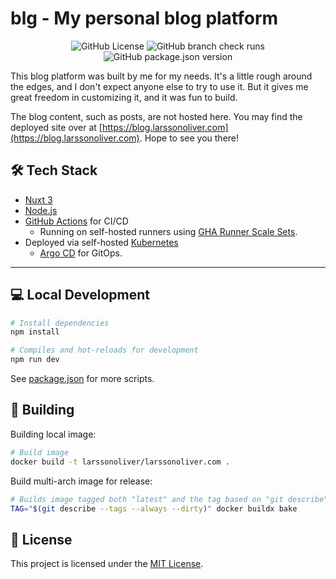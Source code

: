 # blg - My personal blog platform

<div align="center">

  ![GitHub License](https://img.shields.io/github/license/larssonoliver/blg)
  ![GitHub branch check runs](https://img.shields.io/github/check-runs/larssonoliver/blg/main?label=build)
  ![GitHub package.json version](https://img.shields.io/github/package-json/v/larssonoliver/blg)

</div>

This blog platform was built by me for my needs. It's a little rough
around the edges, and I don't expect anyone else to try to use it. But it
gives me great freedom in customizing it, and it was fun to build.

The blog content, such as posts, are not hosted here. You may find the
deployed site over at
[https://blog.larssonoliver.com](https://blog.larssonoliver.com). Hope to
see you there!

## 🛠 Tech Stack

- [Nuxt 3](https://nuxt.com/)
- [Node.js](https://nodejs.org/)
- [GitHub Actions](https://docs.github.com/en/actions) for CI/CD
    - Running on self-hosted runners using [GHA Runner Scale Sets](https://github.com/actions/actions-runner-controller).
- Deployed via self-hosted [Kubernetes](https://kubernetes.io/)
    - [Argo CD](https://argo-cd.readthedocs.io) for GitOps.

---

## 💻 Local Development

```bash
# Install dependencies
npm install

# Compiles and hot-reloads for development
npm run dev
```

See [package.json](./package.json) for more scripts.

## 🐳 Building

Building local image:

```bash
# Build image
docker build -t larssonoliver/larssonoliver.com .
```

Build multi-arch image for release:

```bash
# Builds image tagged both "latest" and the tag based on "git describe"
TAG="$(git describe --tags --always --dirty)" docker buildx bake
```

## 📄 License

This project is licensed under the [MIT License](./LICENSE).

